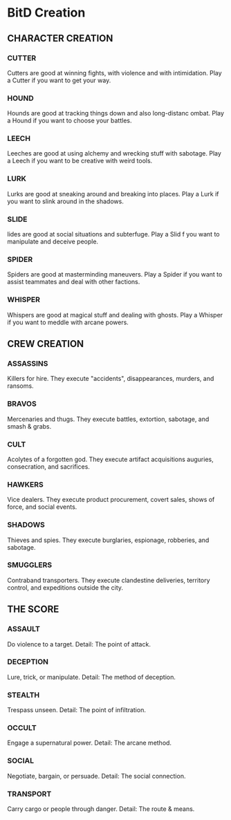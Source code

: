 # BitD Creation

## CHARACTER CREATION

### CUTTER

Cutters are good at winning fights, with violence and with intimidation. Play a Cutter if you want to get your way.

### HOUND

Hounds are good at tracking things down and also long-distanc ombat. Play a Hound if you want to choose your battles.

### LEECH

Leeches are good at using alchemy and wrecking stuff with sabotage. Play a Leech if you want to be creative with weird tools.

### LURK

Lurks are good at sneaking around and breaking into places.
Play a Lurk if you want to slink around in the shadows.

### SLIDE

lides are good at social situations and subterfuge. Play a Slid f you want to manipulate and deceive people.

### SPIDER

Spiders are good at masterminding maneuvers. Play a Spider if you want to assist teammates and deal with other factions.

### WHISPER

Whispers are good at magical stuff and dealing with ghosts. Play a Whisper if you want to meddle with arcane powers.

## CREW CREATION

### ASSASSINS

Killers for hire. They execute "accidents", disappearances, murders, and ransoms.

### BRAVOS

Mercenaries and thugs. They execute battles, extortion, sabotage, and smash & grabs.

### CULT

Acolytes of a forgotten god. They execute artifact acquisitions auguries, consecration, and sacrifices.

### HAWKERS

Vice dealers. They execute product procurement, covert sales, shows of force, and social events.

### SHADOWS

Thieves and spies. They execute burglaries, espionage, robberies, and sabotage.

### SMUGGLERS

Contraband transporters. They execute clandestine deliveries, territory control, and expeditions outside the city.

## THE SCORE

### ASSAULT

Do violence to a target. Detail: The point of attack.

### DECEPTION

Lure, trick, or manipulate. Detail: The method of deception.

### STEALTH

Trespass unseen. Detail: The point of infiltration.

### OCCULT

Engage a supernatural power. Detail: The arcane method.

### SOCIAL

Negotiate, bargain, or persuade. Detail: The social connection.

### TRANSPORT

Carry cargo or people through danger. Detail: The route & means.
